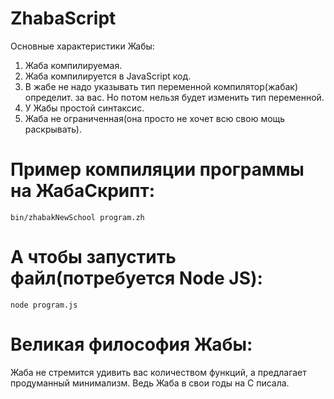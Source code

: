 # ZhabaScript
Основные характеристики Жабы:
1. Жаба компилируемая.
2. Жаба компилируется в JavaScript код.
3. В жабе не надо указывать тип переменной компилятор(жабак) определит. за вас. Но потом нельзя будет изменить тип переменной.
4. У Жабы простой синтаксис.
5. Жаба не ограниченная(она просто не хочет всю свою мощь раскрывать).
   
# Пример компиляции программы на ЖабаСкрипт:
```
bin/zhabakNewSchool program.zh
```
# А чтобы запустить файл(потребуется Node JS):
```
node program.js
```
# Великая философия Жабы:
Жаба не стремится удивить вас количеством функций, а предлагает продуманный минимализм. Ведь Жаба в свои годы на C писала.
